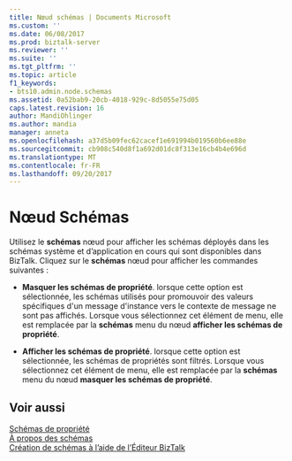```yaml
---
title: Nœud schémas | Documents Microsoft
ms.custom: ''
ms.date: 06/08/2017
ms.prod: biztalk-server
ms.reviewer: ''
ms.suite: ''
ms.tgt_pltfrm: ''
ms.topic: article
f1_keywords:
- bts10.admin.node.schemas
ms.assetid: 0a52bab9-20cb-4018-929c-8d5055e75d05
caps.latest.revision: 16
author: MandiOhlinger
ms.author: mandia
manager: anneta
ms.openlocfilehash: a37d5b09fec62cacef1e691994b019560b6ee88e
ms.sourcegitcommit: cb908c540d8f1a692d01dc8f313e16cb4b4e696d
ms.translationtype: MT
ms.contentlocale: fr-FR
ms.lasthandoff: 09/20/2017
---
```

# <a name="schemas-node"></a>Nœud Schémas
Utilisez le **schémas** nœud pour afficher les schémas déployés dans les schémas système et d’application en cours qui sont disponibles dans BizTalk. Cliquez sur le **schémas** nœud pour afficher les commandes suivantes :  
  
-   **Masquer les schémas de propriété**. lorsque cette option est sélectionnée, les schémas utilisés pour promouvoir des valeurs spécifiques d'un message d'instance vers le contexte de message ne sont pas affichés. Lorsque vous sélectionnez cet élément de menu, elle est remplacée par la **schémas** menu du nœud **afficher les schémas de propriété**.  
  
-   **Afficher les schémas de propriété**. lorsque cette option est sélectionnée, les schémas de propriétés sont filtrés. Lorsque vous sélectionnez cet élément de menu, elle est remplacée par la **schémas** menu du nœud **masquer les schémas de propriété**.  
  
## <a name="see-also"></a>Voir aussi  
 [Schémas de propriété](../core/property-schemas.md)   
 [À propos des schémas](../core/about-schemas.md)   
 [Création de schémas à l’aide de l’Éditeur BizTalk](../core/creating-schemas-using-biztalk-editor.md)